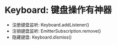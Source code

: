 # Keyboard: 键盘操作有神器
* 注册键盘监听: Keyboard.addListener()
* 注销键盘监听: EmitterSubscription.remove()
* 隐藏键盘: Keyboard.dismiss()